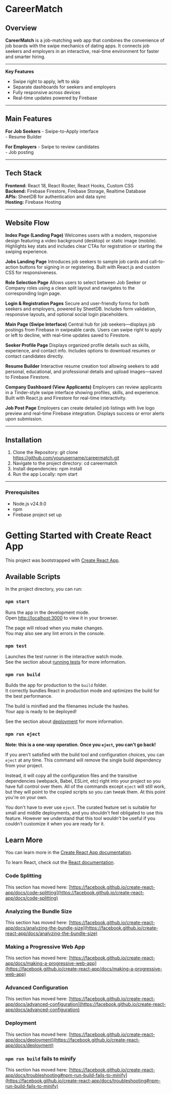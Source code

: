 # CareerMatch

## Overview

**CareerMatch** is a job-matching web app that combines the convenience of job boards with the swipe mechanics of dating apps. It connects job seekers and employers in an interactive, real-time environment for faster and smarter hiring.

---

**Key Features**
- Swipe right to apply, left to skip  
- Separate dashboards for seekers and employers  
- Fully responsive across devices  
- Real-time updates powered by Firebase  

---

## Main Features

   **For Job Seekers**
     - Swipe-to-Apply interface  
     - Resume Builder 

   **For Employers**
     - Swipe to review candidates  
     - Job posting  

---

## Tech Stack

**Frontend:** React 18, React Router, React Hooks, Custom CSS  
**Backend:** Firebase Firestore, Firebase Storage, Realtime Database  
**APIs:** SheetDB for authentication and data sync  
**Hosting:** Firebase Hosting  

---

## Website Flow

**Index Page (Landing Page)**
Welcomes users with a modern, responsive design featuring a video background (desktop) or static image (mobile). Highlights key stats and includes clear CTAs for registration or starting the swiping experience.

**Jobs Landing Page**
Introduces job seekers to sample job cards and call-to-action buttons for signing in or registering. Built with React.js and custom CSS for responsiveness.

**Role Selection Page**
Allows users to select between Job Seeker or Company roles using a clean split layout and navigates to the corresponding login page.

**Login & Registration Pages**
Secure and user-friendly forms for both seekers and employers, powered by SheetDB. Includes form validation, responsive layouts, and optional social login placeholders.

**Main Page (Swipe Interface)**
Central hub for job seekers—displays job postings from Firebase in swipeable cards. Users can swipe right to apply or left to decline, with real-time updates saved to Firestore.

**Seeker Profile Page**
Displays organized profile details such as skills, experience, and contact info. Includes options to download resumes or contact candidates directly.

**Resume Builder**
Interactive resume creation tool allowing seekers to add personal, educational, and professional details and upload images—saved to Firebase Firestore.

**Company Dashboard (View Applicants)**
Employers can review applicants in a Tinder-style swipe interface showing profiles, skills, and experience. Built with React.js and Firestore for real-time interactivity.

**Job Post Page**
Employers can create detailed job listings with live logo preview and real-time Firebase integration. Displays success or error alerts upon submission.

---

## Installation

1. Clone the Repository: git clone https://github.com/yourusername/careermatch.git
2. Navigate to the project directory: cd careermatch
3. Install dependencies: npm install
4. Run the app Locally: npm start

---

### Prerequisites
- Node.js v24.9.0  
- npm 
- Firebase project set up  





# Getting Started with Create React App

This project was bootstrapped with [Create React App](https://github.com/facebook/create-react-app).

## Available Scripts

In the project directory, you can run:

### `npm start`

Runs the app in the development mode.\
Open [http://localhost:3000](http://localhost:3000) to view it in your browser.

The page will reload when you make changes.\
You may also see any lint errors in the console.

### `npm test`

Launches the test runner in the interactive watch mode.\
See the section about [running tests](https://facebook.github.io/create-react-app/docs/running-tests) for more information.

### `npm run build`

Builds the app for production to the `build` folder.\
It correctly bundles React in production mode and optimizes the build for the best performance.

The build is minified and the filenames include the hashes.\
Your app is ready to be deployed!

See the section about [deployment](https://facebook.github.io/create-react-app/docs/deployment) for more information.

### `npm run eject`

**Note: this is a one-way operation. Once you `eject`, you can't go back!**

If you aren't satisfied with the build tool and configuration choices, you can `eject` at any time. This command will remove the single build dependency from your project.

Instead, it will copy all the configuration files and the transitive dependencies (webpack, Babel, ESLint, etc) right into your project so you have full control over them. All of the commands except `eject` will still work, but they will point to the copied scripts so you can tweak them. At this point you're on your own.

You don't have to ever use `eject`. The curated feature set is suitable for small and middle deployments, and you shouldn't feel obligated to use this feature. However we understand that this tool wouldn't be useful if you couldn't customize it when you are ready for it.

## Learn More

You can learn more in the [Create React App documentation](https://facebook.github.io/create-react-app/docs/getting-started).

To learn React, check out the [React documentation](https://reactjs.org/).

### Code Splitting

This section has moved here: [https://facebook.github.io/create-react-app/docs/code-splitting](https://facebook.github.io/create-react-app/docs/code-splitting)

### Analyzing the Bundle Size

This section has moved here: [https://facebook.github.io/create-react-app/docs/analyzing-the-bundle-size](https://facebook.github.io/create-react-app/docs/analyzing-the-bundle-size)

### Making a Progressive Web App

This section has moved here: [https://facebook.github.io/create-react-app/docs/making-a-progressive-web-app](https://facebook.github.io/create-react-app/docs/making-a-progressive-web-app)

### Advanced Configuration

This section has moved here: [https://facebook.github.io/create-react-app/docs/advanced-configuration](https://facebook.github.io/create-react-app/docs/advanced-configuration)

### Deployment

This section has moved here: [https://facebook.github.io/create-react-app/docs/deployment](https://facebook.github.io/create-react-app/docs/deployment)

### `npm run build` fails to minify

This section has moved here: [https://facebook.github.io/create-react-app/docs/troubleshooting#npm-run-build-fails-to-minify](https://facebook.github.io/create-react-app/docs/troubleshooting#npm-run-build-fails-to-minify)
